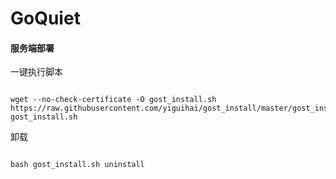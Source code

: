 # GoQuiet  

#### 服务端部署 #### 

一键执行脚本

```

wget --no-check-certificate -O gost_install.sh https://raw.githubusercontent.com/yiguihai/gost_install/master/gost_install.sh&&bash gost_install.sh

```

卸载

```

bash gost_install.sh uninstall  

```
